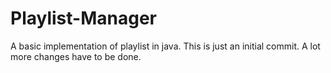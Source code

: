 # Playlist-Manager
A basic implementation of playlist in java.
This is just an initial commit. A lot more changes have to be done.
